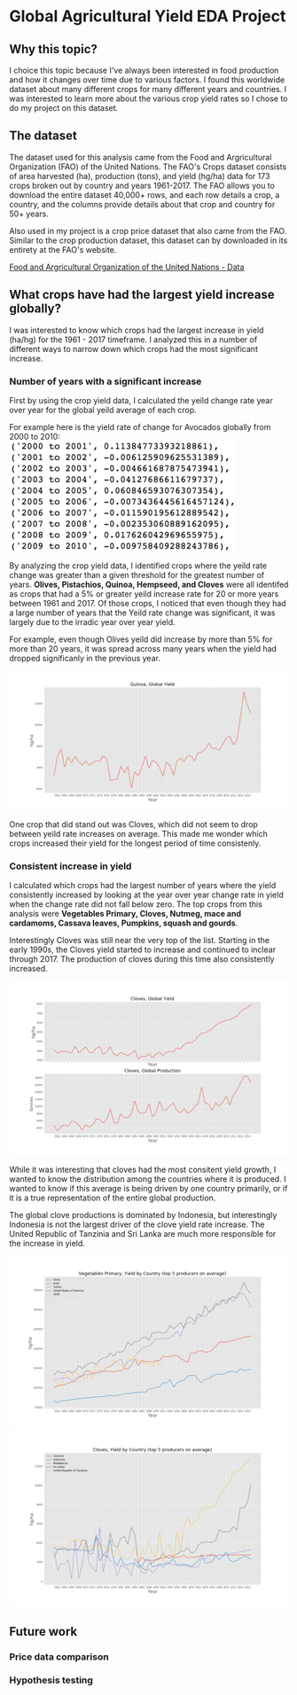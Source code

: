# Global Agricultural Yield EDA Project
## Why this topic?
I choice this topic because I've always been interested in food production and how it changes over time due to various factors. I found this worldwide dataset about many different crops for many different years and countries. I was interested to learn more about the various crop yield rates so I chose to do my project on this dataset.

## The dataset
The dataset used for this analysis came from the Food and Argricultural Organization (FAO) of the United Nations. The FAO's Crops dataset consists of area harvested (ha), production (tons), and yield (hg/ha) data for 173 crops broken out by country and years 1961-2017. The FAO allows you to download the entire dataset 40,000+ rows, and each row details a crop, a country, and the columns provide details about that crop and country for 50+ years.

Also used in my project is a crop price dataset that also came from the FAO. Similar to the crop production dataset, this dataset can by downloaded in its entirety at the FAO's website. 

[Food and Argricultural Organization of the United Nations - Data](http://www.fao.org/faostat/en/#data)

## What crops have had the largest yield increase globally? 

I was interested to know which crops had the largest increase in yield (ha/hg) for the 1961 - 2017 timeframe. I analyzed this in a number of different ways to narrow down which crops had the most significant increase.

### Number of years with a significant increase

First by using the crop yield data, I calculated the yeild change rate year over year for the global yeild average of each crop.

For example here is the yield rate of change for Avocados globally from 2000 to 2010:
![Avocado Yield List](/images/avocadoyieldlist.png)

By analyzing the crop yield data, I identified crops where the yeild rate change was greater than a given threshold for the greatest number of years. **Olives, Pistachios, Quinoa, Hempseed, and Cloves** were all identifed as crops that had a 5% or greater yeild increase rate for 20 or more years between 1961 and 2017. Of those crops, I noticed that even though they had a large number of years that the Yeild rate change was significant, it was largely due to the irradic year over year yield. 

For example, even though Olives yeild did increase by more than 5% for more than 20 years, it was spread across many years when the yield had dropped significanly in the previous year.

![Olives](/images/olivesyield.png)

One crop that did stand out was Cloves, which did not seem to drop between yeild rate increases on average. This made me wonder which crops increased their yield for the longest period of time consistenly. 

### Consistent increase in yield

I calculated which crops had the largest number of years where the yield consistently increased by looking at the year over year change rate in yield when the change rate did not fall below zero. The top crops from this analysis were **Vegetables Primary, Cloves, Nutmeg, mace and cardamoms, Cassava leaves, Pumpkins, squash and gourds**.

Interestingly Cloves was still near the very top of the list. Starting in the early 1990s, the Cloves yield started to increase and continued to inclear through 2017. The production of cloves during this time also consistently increased.

![Cloves_Global](/images/cloves_yield_prod.png)

While it was interesting that cloves had the most consitent yield growth, I wanted to know the distribution among the countries where it is produced. I wanted to know if this average is being driven by one country primarily, or if it is a true representation of the entire global production. 

The global clove productions is dominated by Indonesia, but interestingly Indonesia is not the largest driver of the clove yield rate increase. The United Republic of Tanzinia and Sri Lanka are much more responsible for the increase in yield.

![Cloves prod by country](/images/clovesprodcountries.png)
![Cloves prod by country](/images/clovesyieldcountries.png)



## Future work

### Price data comparison

### Hypothesis testing


